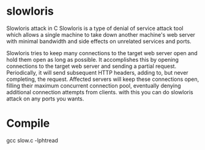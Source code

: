 # slowloris
Slowloris attack in C
Slowloris is a type of denial of service attack tool which allows a single machine to take down another machine's web server with minimal bandwidth and side effects on unrelated services and ports.

Slowloris tries to keep many connections to the target web server open and hold them open as long as possible. It accomplishes this by opening connections to the target web server and sending a partial request. Periodically, it will send subsequent HTTP headers, adding to, but never completing, the request. Affected servers will keep these connections open, filling their maximum concurrent connection pool, eventually denying additional connection attempts from clients.
with this you can do slowloris attack on any ports you wants.


# Compile
gcc slow.c -lphtread
